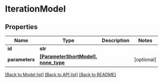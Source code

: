 # IterationModel


## Properties
Name | Type | Description | Notes
------------ | ------------- | ------------- | -------------
**id** | **str** |  | 
**parameters** | [**[ParameterShortModel], none_type**](ParameterShortModel.md) |  | [optional] 

[[Back to Model list]](../README.md#documentation-for-models) [[Back to API list]](../README.md#documentation-for-api-endpoints) [[Back to README]](../README.md)


